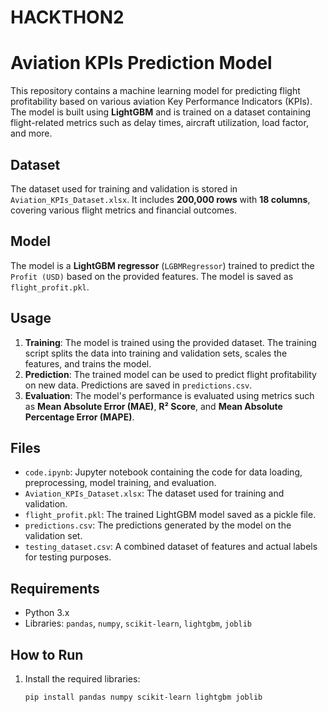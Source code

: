 # HACKTHON2
# Aviation KPIs Prediction Model

This repository contains a machine learning model for predicting flight profitability based on various aviation Key Performance Indicators (KPIs). The model is built using **LightGBM** and is trained on a dataset containing flight-related metrics such as delay times, aircraft utilization, load factor, and more.

## Dataset
The dataset used for training and validation is stored in `Aviation_KPIs_Dataset.xlsx`. It includes **200,000 rows** with **18 columns**, covering various flight metrics and financial outcomes.

## Model
The model is a **LightGBM regressor** (`LGBMRegressor`) trained to predict the `Profit (USD)` based on the provided features. The model is saved as `flight_profit.pkl`.

## Usage
1. **Training**: The model is trained using the provided dataset. The training script splits the data into training and validation sets, scales the features, and trains the model.
2. **Prediction**: The trained model can be used to predict flight profitability on new data. Predictions are saved in `predictions.csv`.
3. **Evaluation**: The model's performance is evaluated using metrics such as **Mean Absolute Error (MAE)**, **R² Score**, and **Mean Absolute Percentage Error (MAPE)**.

## Files
- `code.ipynb`: Jupyter notebook containing the code for data loading, preprocessing, model training, and evaluation.
- `Aviation_KPIs_Dataset.xlsx`: The dataset used for training and validation.
- `flight_profit.pkl`: The trained LightGBM model saved as a pickle file.
- `predictions.csv`: The predictions generated by the model on the validation set.
- `testing_dataset.csv`: A combined dataset of features and actual labels for testing purposes.

## Requirements
- Python 3.x
- Libraries: `pandas`, `numpy`, `scikit-learn`, `lightgbm`, `joblib`

## How to Run
1. Install the required libraries:
   ```bash
   pip install pandas numpy scikit-learn lightgbm joblib
